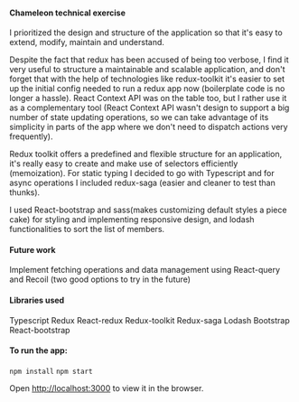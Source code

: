#### Chameleon technical exercise

I prioritized the design and structure of the application so that it's easy to extend, modify, maintain and understand.

Despite the fact that redux has been accused of being too verbose, I find it very useful to structure a maintainable and scalable application, and don't forget that with the help of technologies like redux-toolkit it's easier to set up the initial config needed to run a redux app now (boilerplate code is no longer a hassle). React Context API was on the table too, but I rather use it as a complementary tool (React Context API wasn't design to support a big number of state updating operations, so we can take advantage of its simplicity in parts of the app where we don't need to dispatch actions very frequently).

Redux toolkit offers a predefined and flexible structure for an application, it's really easy to create and make use of selectors efficiently (memoization). For static typing I decided to go with Typescript and for async operations I included redux-saga (easier and cleaner to test than thunks).

I used React-bootstrap and sass(makes customizing default styles a piece cake) for styling and implementing responsive design, and lodash functionalities to sort the list of members.

#### Future work

Implement fetching operations and data management using React-query and Recoil (two good options to try in the future)

#### Libraries used

Typescript
Redux
React-redux
Redux-toolkit
Redux-saga
Lodash
Bootstrap
React-bootstrap

#### To run the app:

`npm install`
`npm start`

Open [http://localhost:3000](http://localhost:3000) to view it in the browser.